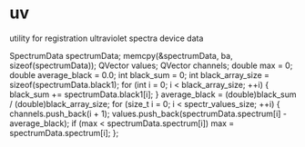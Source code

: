 # uv
utility for registration ultraviolet spectra device data


SpectrumData spectrumData;
  memcpy(&spectrumData, ba, sizeof(spectrumData));
  QVector<double> values;
  QVector<double> channels;
  double max = 0;
  double average_black = 0.0;
  int black_sum = 0;
  int black_array_size = sizeof(spectrumData.black1);
  for (int i = 0; i < black_array_size; ++i) {
    black_sum += spectrumData.black1[i];
  }
  average_black = (double)black_sum / (double)black_array_size;
  for (size_t i = 0; i < spectr_values_size; ++i) {
        channels.push_back(i + 1);
        values.push_back(spectrumData.spectrum[i] - average_black);
        if (max < spectrumData.spectrum[i])
          max = spectrumData.spectrum[i];
      };
